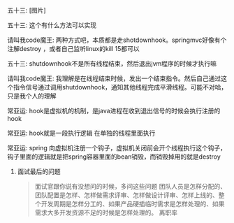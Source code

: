 五十三:
[图片]

五十三:
这个有什么方法可以实现

请叫我code魔王:
两种方式吧，本质都是走shotdownhook。springmvc好像有个注解destroy ，或者自己监听linux的kill 15都可以

五十三:
shutdownhook不是所有线程结束，然后退出jvm程序的时候才执行嘛

请叫我code魔王:
我理解是在线程结束时候，发出一个结束指令。然后自己通过这个指令信号通过调用shutdownhook，通知其他线程完成平滑线程。可能不对哈，只是我个人的理解

常亚运:
hook是虚拟机的机制，是java进程在收到退出信号的时候会执行注册的hook

常亚运:
hook就是一段执行逻辑 在单独的线程里面执行

常亚运:
spring 向虚拟机注册一个钩子，虚拟机关闭前会开个线程执行这个钩子，钩子里面的逻辑就是把spring容器里面的bean销毁，而销毁掉用的就是destroy



1. 面试最后的问题

   > 面试官跟你说有没想问的时候，多问这些问题    团队人员是怎样分配的、团队配置是怎样、怎样做需求评审、怎样做设计评审、怎样上线的、整个开发周期是怎样分工的、如果产品硬插临时需求是怎样处理的、如果需求大多开发资源不足的时候是怎样处理的。 离职率